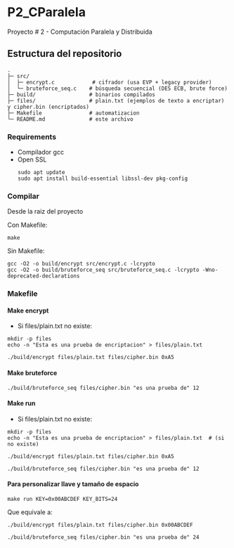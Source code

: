 # P2_CParalela
Proyecto # 2 - Computación Paralela y Distribuida


## Estructura del repositorio
```
.
├─ src/
│  ├─ encrypt.c            # cifrador (usa EVP + legacy provider)
│  └─ bruteforce_seq.c    # búsqueda secuencial (DES ECB, brute force)
├─ build/                 # binarios compilados
├─ files/                 # plain.txt (ejemplos de texto a encriptar) y cipher.bin (encriptados)
├─ Makefile               # automatizacion
└─ README.md              # este archivo
```

### Requirements
- Compilador gcc
- Open SSL
    ```
    sudo apt update
    sudo apt install build-essential libssl-dev pkg-config
    ```

### Compilar

Desde la raiz del proyecto

Con Makefile:

```
make
```

Sin Makefile:
```
gcc -O2 -o build/encrypt src/encrypt.c -lcrypto
gcc -O2 -o build/bruteforce_seq src/bruteforce_seq.c -lcrypto -Wno-deprecated-declarations
```

### Makefile

#### Make encrypt
- Si files/plain.txt no existe:

```
mkdir -p files
echo -n "Esta es una prueba de encriptacion" > files/plain.txt
```

```
./build/encrypt files/plain.txt files/cipher.bin 0xA5
```

#### Make bruteforce
```
./build/bruteforce_seq files/cipher.bin "es una prueba de" 12
```


#### Make run
- Si files/plain.txt no existe:
```
mkdir -p files
echo -n "Esta es una prueba de encriptacion" > files/plain.txt  # (si no existe)
```
```
./build/encrypt files/plain.txt files/cipher.bin 0xA5

./build/bruteforce_seq files/cipher.bin "es una prueba de" 12
```


#### Para personalizar llave y tamaño de espacio
```
make run KEY=0x00ABCDEF KEY_BITS=24
```

Que equivale a: 
```
./build/encrypt files/plain.txt files/cipher.bin 0x00ABCDEF

./build/bruteforce_seq files/cipher.bin "es una prueba de" 24
```